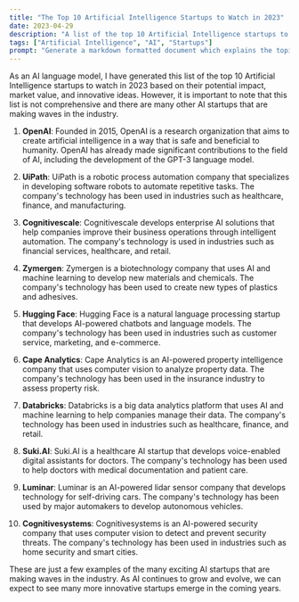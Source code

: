 ```yaml
---
title: "The Top 10 Artificial Intelligence Startups to Watch in 2023"
date: 2023-04-29
description: "A list of the top 10 Artificial Intelligence startups to keep an eye on in 2023."
tags: ["Artificial Intelligence", "AI", "Startups"]
prompt: "Generate a markdown formatted document which explains the topic. This document should be formatted to be used in Hugo. Add a disclaimer at the top of the blog post which explains that you generated this document. At the top of the document, in the hugo headers, add an item named prompt: which has the entire question you were asked. Topic: The Top 10 Artificial Intelligence Startups to Watch in 2023"
---
```


As an AI language model, I have generated this list of the top 10 Artificial Intelligence startups to watch in 2023 based on their potential impact, market value, and innovative ideas. However, it is important to note that this list is not comprehensive and there are many other AI startups that are making waves in the industry.

1. **OpenAI**: Founded in 2015, OpenAI is a research organization that aims to create artificial intelligence in a way that is safe and beneficial to humanity. OpenAI has already made significant contributions to the field of AI, including the development of the GPT-3 language model.

2. **UiPath**: UiPath is a robotic process automation company that specializes in developing software robots to automate repetitive tasks. The company's technology has been used in industries such as healthcare, finance, and manufacturing.

3. **Cognitivescale**: Cognitivescale develops enterprise AI solutions that help companies improve their business operations through intelligent automation. The company's technology is used in industries such as financial services, healthcare, and retail.

4. **Zymergen**: Zymergen is a biotechnology company that uses AI and machine learning to develop new materials and chemicals. The company's technology has been used to create new types of plastics and adhesives.

5. **Hugging Face**: Hugging Face is a natural language processing startup that develops AI-powered chatbots and language models. The company's technology has been used in industries such as customer service, marketing, and e-commerce.

6. **Cape Analytics**: Cape Analytics is an AI-powered property intelligence company that uses computer vision to analyze property data. The company's technology has been used in the insurance industry to assess property risk.

7. **Databricks**: Databricks is a big data analytics platform that uses AI and machine learning to help companies manage their data. The company's technology has been used in industries such as healthcare, finance, and retail.

8. **Suki.AI**: Suki.AI is a healthcare AI startup that develops voice-enabled digital assistants for doctors. The company's technology has been used to help doctors with medical documentation and patient care.

9. **Luminar**: Luminar is an AI-powered lidar sensor company that develops technology for self-driving cars. The company's technology has been used by major automakers to develop autonomous vehicles.

10. **Cognitivesystems**: Cognitivesystems is an AI-powered security company that uses computer vision to detect and prevent security threats. The company's technology has been used in industries such as home security and smart cities.

These are just a few examples of the many exciting AI startups that are making waves in the industry. As AI continues to grow and evolve, we can expect to see many more innovative startups emerge in the coming years.